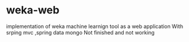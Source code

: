 weka-web
========
implementation of weka machine learnign tool as a web application
With srping mvc ,spring data mongo
Not finished and not working
